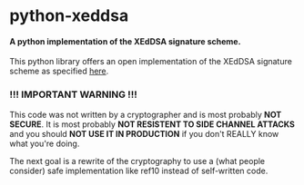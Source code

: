 # python-xeddsa
#### A python implementation of the XEdDSA signature scheme.

This python library offers an open implementation of the XEdDSA signature scheme as specified [here](https://signal.org/docs/specifications/xeddsa/).

### !!! IMPORTANT WARNING !!!
This code was not written by a cryptographer and is most probably **NOT SECURE**.
It is most probably **NOT RESISTENT TO SIDE CHANNEL ATTACKS** and you should **NOT USE IT IN PRODUCTION** if you don't REALLY know what you're doing.

The next goal is a rewrite of the cryptography to use a (what people consider) safe implementation like ref10 instead of self-written code.

